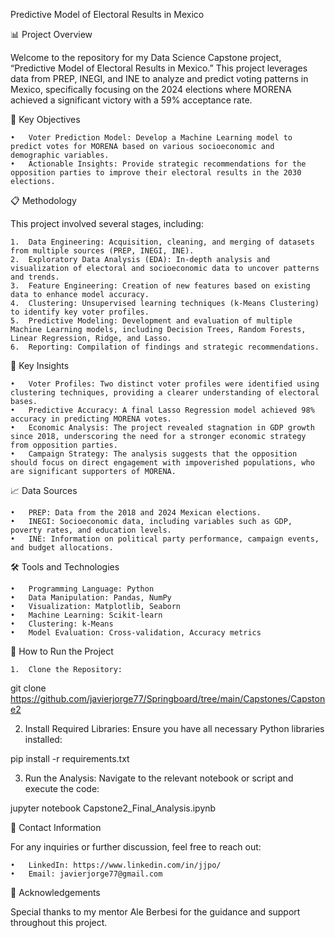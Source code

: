 Predictive Model of Electoral Results in Mexico

📊 Project Overview

Welcome to the repository for my Data Science Capstone project, “Predictive Model of Electoral Results in Mexico.” This project leverages data from PREP, INEGI, and INE to analyze and predict voting patterns in Mexico, specifically focusing on the 2024 elections where MORENA achieved a significant victory with a 59% acceptance rate.

🧠 Key Objectives

	•	Voter Prediction Model: Develop a Machine Learning model to predict votes for MORENA based on various socioeconomic and demographic variables.
	•	Actionable Insights: Provide strategic recommendations for the opposition parties to improve their electoral results in the 2030 elections.

📋 Methodology

This project involved several stages, including:

	1.	Data Engineering: Acquisition, cleaning, and merging of datasets from multiple sources (PREP, INEGI, INE).
	2.	Exploratory Data Analysis (EDA): In-depth analysis and visualization of electoral and socioeconomic data to uncover patterns and trends.
	3.	Feature Engineering: Creation of new features based on existing data to enhance model accuracy.
	4.	Clustering: Unsupervised learning techniques (k-Means Clustering) to identify key voter profiles.
	5.	Predictive Modeling: Development and evaluation of multiple Machine Learning models, including Decision Trees, Random Forests, Linear Regression, Ridge, and Lasso.
	6.	Reporting: Compilation of findings and strategic recommendations.

🔑 Key Insights

	•	Voter Profiles: Two distinct voter profiles were identified using clustering techniques, providing a clearer understanding of electoral bases.
	•	Predictive Accuracy: A final Lasso Regression model achieved 98% accuracy in predicting MORENA votes.
	•	Economic Analysis: The project revealed stagnation in GDP growth since 2018, underscoring the need for a stronger economic strategy from opposition parties.
	•	Campaign Strategy: The analysis suggests that the opposition should focus on direct engagement with impoverished populations, who are significant supporters of MORENA.

📈 Data Sources

	•	PREP: Data from the 2018 and 2024 Mexican elections.
	•	INEGI: Socioeconomic data, including variables such as GDP, poverty rates, and education levels.
	•	INE: Information on political party performance, campaign events, and budget allocations.

🛠️ Tools and Technologies

	•	Programming Language: Python
	•	Data Manipulation: Pandas, NumPy
	•	Visualization: Matplotlib, Seaborn
	•	Machine Learning: Scikit-learn
	•	Clustering: k-Means
	•	Model Evaluation: Cross-validation, Accuracy metrics

🚀 How to Run the Project

	1.	Clone the Repository:
  git clone https://github.com/javierjorge77/Springboard/tree/main/Capstones/Capstone2

  2.	Install Required Libraries:
  Ensure you have all necessary Python libraries installed:

  pip install -r requirements.txt

  3.	Run the Analysis:
  Navigate to the relevant notebook or script and execute the code:

  jupyter notebook Capstone2_Final_Analysis.ipynb


  📧 Contact Information

For any inquiries or further discussion, feel free to reach out:

	•	LinkedIn: https://www.linkedin.com/in/jjpo/
	•	Email: javierjorge77@gmail.com

📝 Acknowledgements

Special thanks to my mentor Ale Berbesi for the guidance and support throughout this project.
